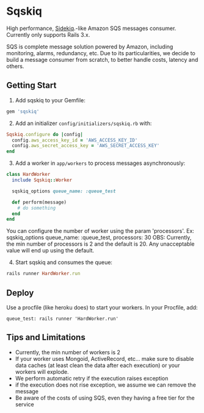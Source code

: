 Sqskiq
======

High performance, [Sidekiq](https://github.com/mperham/sidekiq).-like Amazon SQS messages consumer.
Currently only supports Rails 3.x.

SQS is complete message solution powered by Amazon, including monitoring, alarms, redundancy, etc. 
Due to its particularities, we decide to build a message consumer from scratch, to better handle costs, latency and others.

Getting Start
-------------

1. Add sqskiq to your Gemfile:

  ```ruby
  gem 'sqskiq'
  ```

2. Add an initializer `config/initializers/sqskiq.rb` with:

  ```ruby
  Sqskiq.configure do |config|
    config.aws_access_key_id = 'AWS_ACCESS_KEY_ID'
    config.aws_secret_access_key = 'AWS_SECRET_ACCESS_KEY'
  end
  ```

3. Add a worker in `app/workers` to process messages asynchronously:

  ```ruby
  class HardWorker
    include Sqskiq::Worker

    sqskiq_options queue_name: :queue_test

    def perform(message)
      # do something
    end
  end
  ```
  You can configure the number of worker using the param 'processors'. Ex: sqskiq_options queue_name: :queue_test, processors: 30
  OBS: Currently, the min number of processors is 2 and the default is 20. Any unacceptable value will end up using the default. 	

4. Start sqskiq and consumes the queue:

  ```ruby
  rails runner HardWorker.run
  ```

Deploy
------

Use a procfile (like heroku does) to start your workers. In your Procfile, add:

  ```
  queue_test: rails runner 'HardWorker.run'
  ```

Tips and Limitations
--------------------

* Currently, the min number of workers is 2
* If your worker uses Mongoid, ActiveRecord, etc... make sure to disable data caches (at least clean the data after each execution) or your workers will explode.
* We perform automatic retry if the execution raises exception
* if the execution does not rise exception, we assume we can remove the message 
* Be aware of the costs of using SQS, even they having a free tier for the service





